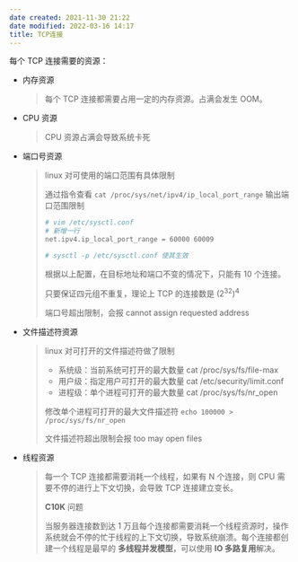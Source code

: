 ```yaml
---
date created: 2021-11-30 21:22
date modified: 2022-03-16 14:17
title: TCP连接
---
```

每个 TCP 连接需要的资源：

- 内存资源

  > 每个 TCP 连接都需要占用一定的内存资源。占满会发生 OOM。

- CPU 资源

  > CPU 资源占满会导致系统卡死

- 端口号资源

  > linux 对可使用的端口范围有具体限制
  >
  > 通过指令查看 `cat /proc/sys/net/ipv4/ip_local_port_range` 输出端口范围限制
  >
  > ```bash
  > # vim /etc/sysctl.conf
  > # 新增一行
  > net.ipv4.ip_local_port_range = 60000 60009
  > 
  > # sysctl -p /etc/sysctl.conf 使其生效
  > 
  > ```
  >
  > 根据以上配置，在目标地址和端口不变的情况下，只能有 10 个连接。
  >
  > 只要保证四元组不重复，理论上 TCP 的连接数是 $(2^{32})^4$
  >
  > 端口号超出限制，会报 cannot assign requested address

  

- 文件描述符资源

  > linux 对可打开的文件描述符做了限制
  >
  > - 系统级：当前系统可打开的最大数量 cat /proc/sys/fs/file-max 
  > - 用户级：指定用户可打开的最大数量 cat /etc/security/limit.conf
  > - 进程级：单个进程可打开的最大数量 cat /proc/sys/fs/nr_open
  >
  > 修改单个进程可打开的最大文件描述符 `echo 100000 > /proc/sys/fs/nr_open`
  >
  > 文件描述符超出限制会报 too may open files

- 线程资源

  > 每一个 TCP 连接都需要消耗一个线程，如果有 N 个连接，则 CPU 需要不停的进行上下文切换，会导致 TCP 连接建立变长。
  >
  > **C10K** 问题
  >
  > 当服务器连接数到达 1 万且每个连接都需要消耗一个线程资源时，操作系统就会不停的忙于线程的上下文切换，导致系统崩溃。每个连接都创建一个线程是最早的 **多线程并发模型**，可以使用 **IO 多路复用**解决。

